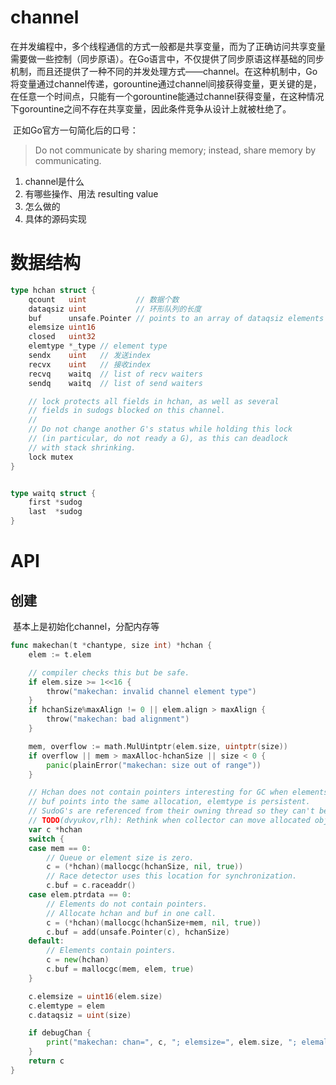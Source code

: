 # channel

​	在并发编程中，多个线程通信的方式一般都是共享变量，而为了正确访问共享变量需要做一些控制（同步原语）。在Go语言中，不仅提供了同步原语这样基础的同步机制，而且还提供了一种不同的并发处理方式——channel。在这种机制中，Go将变量通过channel传递，gorountine通过channel间接获得变量，更关键的是，在任意一个时间点，只能有一个gorountine能通过channel获得变量，在这种情况下gorountine之间不存在共享变量，因此条件竞争从设计上就被杜绝了。

​	正如Go官方一句简化后的口号：

> Do not communicate by sharing memory; instead, share memory by communicating.



1. channel是什么
2. 有哪些操作、用法 resulting value
3. 怎么做的
4. 具体的源码实现

# 数据结构

```go
type hchan struct {
	qcount   uint           // 数据个数
	dataqsiz uint           // 环形队列的长度
	buf      unsafe.Pointer // points to an array of dataqsiz elements
	elemsize uint16
	closed   uint32
	elemtype *_type // element type
	sendx    uint   // 发送index
	recvx    uint   // 接收index
	recvq    waitq  // list of recv waiters
	sendq    waitq  // list of send waiters

	// lock protects all fields in hchan, as well as several
	// fields in sudogs blocked on this channel.
	//
	// Do not change another G's status while holding this lock
	// (in particular, do not ready a G), as this can deadlock
	// with stack shrinking.
	lock mutex
}


type waitq struct {
	first *sudog
	last  *sudog
}
```

# API

## 创建

​	基本上是初始化channel，分配内存等

```go
func makechan(t *chantype, size int) *hchan {
	elem := t.elem

	// compiler checks this but be safe.
	if elem.size >= 1<<16 {
		throw("makechan: invalid channel element type")
	}
	if hchanSize%maxAlign != 0 || elem.align > maxAlign {
		throw("makechan: bad alignment")
	}

	mem, overflow := math.MulUintptr(elem.size, uintptr(size))
	if overflow || mem > maxAlloc-hchanSize || size < 0 {
		panic(plainError("makechan: size out of range"))
	}

	// Hchan does not contain pointers interesting for GC when elements stored in buf do not contain pointers.
	// buf points into the same allocation, elemtype is persistent.
	// SudoG's are referenced from their owning thread so they can't be collected.
	// TODO(dvyukov,rlh): Rethink when collector can move allocated objects.
	var c *hchan
	switch {
	case mem == 0:
		// Queue or element size is zero.
		c = (*hchan)(mallocgc(hchanSize, nil, true))
		// Race detector uses this location for synchronization.
		c.buf = c.raceaddr()
	case elem.ptrdata == 0:
		// Elements do not contain pointers.
		// Allocate hchan and buf in one call.
		c = (*hchan)(mallocgc(hchanSize+mem, nil, true))
		c.buf = add(unsafe.Pointer(c), hchanSize)
	default:
		// Elements contain pointers.
		c = new(hchan)
		c.buf = mallocgc(mem, elem, true)
	}

	c.elemsize = uint16(elem.size)
	c.elemtype = elem
	c.dataqsiz = uint(size)

	if debugChan {
		print("makechan: chan=", c, "; elemsize=", elem.size, "; elemalg=", elem.alg, "; dataqsiz=", size, "\n")
	}
	return c
}
```

